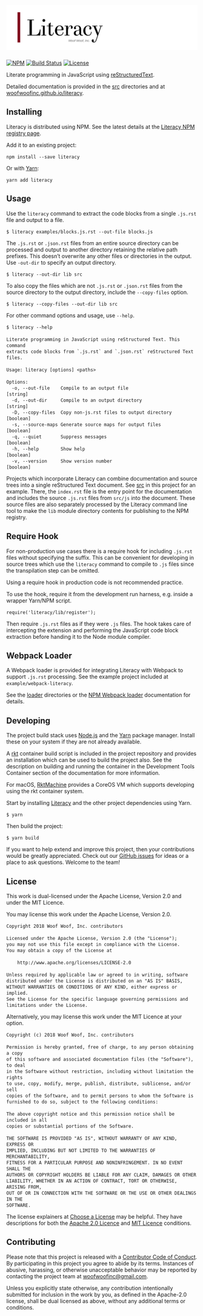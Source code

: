 # ![Literary](https://raw.githubusercontent.com/woofwoofinc/literacy/master/src/assets/title.png)

[![NPM](https://img.shields.io/npm/v/literacy.svg)](https://www.npmjs.com/package/literacy)
[![Build Status](https://travis-ci.org/woofwoofinc/literacy.svg?branch=master)](https://travis-ci.org/woofwoofinc/literacy)
[![License](https://img.shields.io/badge/license-Apache--2.0%20OR%20MIT-blue.svg)](https://github.com/woofwoofinc/literacy#license)

Literate programming in JavaScript using [reStructuredText].

[reStructuredText]: http://docutils.sourceforge.net/rst.html

Detailed documentation is provided in the [src] directories and at
[woofwoofinc.github.io/literacy].

[src]: src
[woofwoofinc.github.io/literacy]: https://woofwoofinc.github.io/literacy


Installing
----------
Literacy is distributed using NPM. See the latest details at the
[Literacy NPM registry page].

[Literacy NPM registry page]: https://www.npmjs.com/package/literacy

Add it to an existing project:

    npm install --save literacy
    
Or with [Yarn]:

    yarn add literacy
    
[Yarn]: https://yarnpkg.com


Usage
-----
Use the `literacy` command to extract the code blocks from a single `.js.rst`
file and output to a file.

    $ literacy examples/blocks.js.rst --out-file blocks.js

The `.js.rst` or `.json.rst` files from an entire source directory can be
processed and output to another directory retaining the relative path prefixes.
This doesn’t overwrite any other files or directories in the output. Use
`-out-dir` to specify an output directory.

    $ literacy --out-dir lib src

To also copy the files which are not `.js.rst` or `.json.rst` files from the
source directory to the output directory, include the `--copy-files` option.

    $ literacy --copy-files --out-dir lib src

For other command options and usage, use `--help`.

    $ literacy --help
    
    Literate programming in JavaScript using reStructured Text. This command
    extracts code blocks from `.js.rst` and `.json.rst` reStructured Text files.
    
    Usage: literacy [options] <paths>
    
    Options:
      -o, --out-file    Compile to an output file                           [string]
      -d, --out-dir     Compile to an output directory                      [string]
      -D, --copy-files  Copy non-js.rst files to output directory          [boolean]
      -s, --source-maps Generate source maps for output files              [boolean]
      -q, --quiet       Suppress messages                                  [boolean]
      -h, --help        Show help                                          [boolean]
      -v, --version     Show version number                                [boolean]

Projects which incorporate Literacy can combine documentation and source trees
into a single reStructured Text document. See [src] in this project for an
example. There, the `index.rst` file is the entry point for the documentation
and includes the source `.js.rst` files from `src/js` into the document. These
source files are also separately processed by the Literacy command line tool to
make the `lib` module directory contents for publishing to the NPM registry.


Require Hook
------------
For non-production use cases there is a require hook for including `.js.rst`
files without specifying the suffix. This can be convenient for developing in
source trees which use the `literacy` command to compile to `.js` files since
the transpilation step can be omitted.

Using a require hook in production code is not recommended practice.

To use the hook, require it from the development run harness, e.g. inside a
wrapper Yarn/NPM script.

    require('literacy/lib/register');

Then require `.js.rst` files as if they were `.js` files. The hook takes care
of intercepting the extension and performing the JavaScript code block
extraction before handing it to the Node module compiler.


Webpack Loader
--------------
A Webpack loader is provided for integrating Literacy with Webpack to support
`.js.rst` processing. See the example project included at
`example/webpack-literacy`.

See the [loader] directories or the [NPM Webpack loader] documentation for
details.

[loader]: loader
[NPM Webpack loader]: https://www.npmjs.com/package/literacy-loader


Developing
----------
The project build stack uses [Node.js] and the [Yarn] package manager. Install
these on your system if they are not already available.

[Node.js]: https://nodejs.org
[Yarn]: https://yarnpkg.com

A [rkt] container build script is included in the project repository and
provides an installation which can be used to build the project also. See the
description on building and running the container in the Development Tools
Container section of the documentation for more information.

[rkt]: https://coreos.com/rkt

For macOS, [RktMachine] provides a CoreOS VM which supports developing using
the rkt container system.

[RktMachine]: https://github.com/woofwoofinc/rktmachine

Start by installing [Literacy] and the other project dependencies using
Yarn.

[Literacy]: https://github.com/woofwoofinc/literacy

    $ yarn

Then build the project:

    $ yarn build

If you want to help extend and improve this project, then your contributions
would be greatly appreciated. Check out our [GitHub issues] for ideas or a
place to ask questions. Welcome to the team!

[GitHub issues]: https://github.com/woofwoofinc/literacy/issues


License
-------
This work is dual-licensed under the Apache License, Version 2.0 and under the
MIT Licence.

You may license this work under the Apache License, Version 2.0.

    Copyright 2018 Woof Woof, Inc. contributors

    Licensed under the Apache License, Version 2.0 (the "License");
    you may not use this file except in compliance with the License.
    You may obtain a copy of the License at

        http://www.apache.org/licenses/LICENSE-2.0

    Unless required by applicable law or agreed to in writing, software
    distributed under the License is distributed on an "AS IS" BASIS,
    WITHOUT WARRANTIES OR CONDITIONS OF ANY KIND, either express or implied.
    See the License for the specific language governing permissions and
    limitations under the License.

Alternatively, you may license this work under the MIT Licence at your option.

    Copyright (c) 2018 Woof Woof, Inc. contributors

    Permission is hereby granted, free of charge, to any person obtaining a copy
    of this software and associated documentation files (the "Software"), to deal
    in the Software without restriction, including without limitation the rights
    to use, copy, modify, merge, publish, distribute, sublicense, and/or sell
    copies of the Software, and to permit persons to whom the Software is
    furnished to do so, subject to the following conditions:

    The above copyright notice and this permission notice shall be included in all
    copies or substantial portions of the Software.

    THE SOFTWARE IS PROVIDED "AS IS", WITHOUT WARRANTY OF ANY KIND, EXPRESS OR
    IMPLIED, INCLUDING BUT NOT LIMITED TO THE WARRANTIES OF MERCHANTABILITY,
    FITNESS FOR A PARTICULAR PURPOSE AND NONINFRINGEMENT. IN NO EVENT SHALL THE
    AUTHORS OR COPYRIGHT HOLDERS BE LIABLE FOR ANY CLAIM, DAMAGES OR OTHER
    LIABILITY, WHETHER IN AN ACTION OF CONTRACT, TORT OR OTHERWISE, ARISING FROM,
    OUT OF OR IN CONNECTION WITH THE SOFTWARE OR THE USE OR OTHER DEALINGS IN THE
    SOFTWARE.

The license explainers at [Choose a License] may be helpful. They have
descriptions for both the [Apache 2.0 Licence] and [MIT Licence] conditions.

[Choose a License]: http://choosealicense.com
[Apache 2.0 Licence]: http://choosealicense.com/licenses/apache-2.0/
[MIT Licence]: http://choosealicense.com/licenses/mit/


Contributing
------------
Please note that this project is released with a [Contributor Code of Conduct].
By participating in this project you agree to abide by its terms. Instances of
abusive, harassing, or otherwise unacceptable behavior may be reported by
contacting the project team at woofwoofinc@gmail.com.

[Contributor Code of Conduct]: src/conduct.rst

Unless you explicitly state otherwise, any contribution intentionally submitted
for inclusion in the work by you, as defined in the Apache-2.0 license, shall be
dual licensed as above, without any additional terms or conditions.
